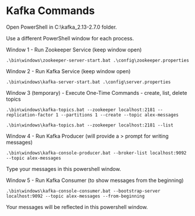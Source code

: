 # Kafka Commands
 Open PowerShell in C:\kafka_2.13-2.7.0 folder.

 Use a different PowerShell window for each process.

 Window 1 - Run Zookeeper Service  (keep window open)
```
.\bin\windows\zookeeper-server-start.bat .\config\zookeeper.properties
```
Window 2 - Run Kafka Service (keep window open)
```
.\bin\windows\kafka-server-start.bat .\config\server.properties
```
Window 3 (temporary) - Execute One-Time Commands - create, list, delete topics 
```
.\bin\windows\kafka-topics.bat --zookeeper localhost:2181 --replication-factor 1 --partitions 1 --create --topic alex-messages

.\bin\windows\kafka-topics.bat --zookeeper localhost:2181 --list
```
Window 4 - Run Kafka Producer (will provide a > prompt for writing messages)
```
.\bin\windows\kafka-console-producer.bat --broker-list localhost:9092 --topic alex-messages
```
Type your messages in this powershell window.

Window 5 - Run Kafka Consumer (to show messages from the beginning)
```
.\bin\windows\kafka-console-consumer.bat --bootstrap-server localhost:9092 --topic alex-messages --from-beginning
```
Your messages will be reflected in this powershell window.
